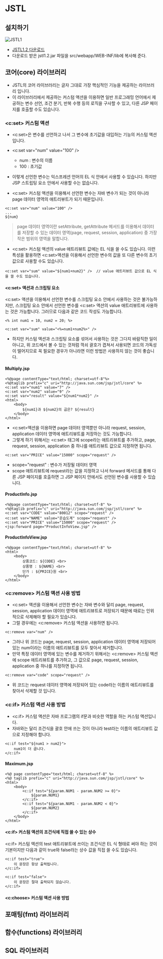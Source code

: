 # JSTL

## 설치하기

![JSTL1](https://raw.githubusercontent.com/yonggyo1125/curriculum300H/main/5.JSP2%20%26%20JSP%20%ED%94%84%EB%A1%9C%EC%A0%9D%ED%8A%B8(60%EC%8B%9C%EA%B0%84)/2%EC%9D%BC%EC%B0%A8(3h)%20-%20JSTL/images/JSTL1.png)

- [JSTL1.2 다운로드](https://mvnrepository.com/artifact/javax.servlet/jstl/1.2)
- 다운로드 받은 jstl1.2.jar 파일을 src/webapp/WEB-INF/lib에 복사해 준다.

## 코어(core) 라이브러리
- JSTL의 코어 라이브러리는 글자 그대로 가장 핵심적인 기능을 제공하는 라이브러리 입니다.
- 이 라이브러리에서 제공하는 커스텀 액션을 이용하면 일반 프로그래밍 언어에서 제공하는 변수 선언, 조건 분기, 반복 수행 등의 로직을 구사할 수 있고, 다른 JSP 페이지를 호출할 수도 있습니다.

### <c:set> 커스텀 액션
- \<c:set\>은 변수를 선언하고 나서 그 변수에 초기값을 대입하는 기능의 커스텀 액션입니다.
- \<c:set var="num" value="100" /\>
	- num : 변수의 이름
	- 100 : 초기값

- 이렇게 선언한 변수는 익스프레션 언어의 EL 식 안에서 사용할 수 있습니다. 하지만 JSP 스트립팅 요소 안에서 사용할 수는 없습니다.
- \<c:set\> 커스텀 액션을 이용해서 선언한 변수는 자바 변수가 되는 것이 아니라 page 데이터 영역의 애트리뷰트가 되기 때문입니다.

```
<c:set var="num" value="100" />
...
${num}
```
>page 데이터 영역이란 setAttribute, getAttribute 메서드를 이용해서 데이터를 저장할 수 있는 데이터 영역(page, request, session, application) 중 가장 작은 범위의 영역을 말합니다.
- \<c:set\> 커스텀 액션의 value 애트리뷰트 값에는 EL 식을 쓸 수도 있습니다. 이런 특성을 활용하면 \<c:set\>액션을 이용해서 선언한 변수의 값을 또 다른 변수의 초기값으로 사용할 수도 있습니다.

```
<c:set var="sum" value="${num1+num2}" />  // value 애트리뷰트 값으로 EL 식을 쓸 수도 있습니다.
```

#### <c:set> 액션과 스크립팅 요소
\<c:set\> 액션을 이용해서 선언한 변수를 스크립팅 요소 안에서 사용하는 것은 불가능하지만, 스크립팅 요소 안에서 선언한 변수를 \<c:set\> 액션의 value 애트리뷰트에 사용하는 것은 가능합니다. 그러므로 다음과 같은 코드 작성도 가능합니다.

```
<% int num1 = 10, num2 = 20; %>

<c:set var="sum" value="<%=num1+num2%>" />
 ```
- 하지만 커스텀 액션과 스크립팅 요소를 섞어서 사용하는 것은 그다지 바람직한 일이 아니고, 위 코드에서 볼 수 있는 것처럼 꺽쇠 괄호가 겹쳐서 사용되면 코드의 가독성이 떨어지므로 꼭 필요한 경우가 아니라면 이런 방법은 사용하지 않는 것이 좋습니다.

#### Multiply.jsp
```
<%@page contentType="text/html; charset=utf-8"%>
<%@taglib prefix="c" uri="http://java.sun.com/jsp/jstl/core" %>
<c:set var="num1" value="7" />
<c:set var="num2" value="9" />
<c:set var="result" value="${num1*num2}" />
<html>
	<body>
		${num1}과 ${num2}의 곱은? ${result}
	</body>
</html>
```

- \<c:set\>액션을 이용하면 page 데이터 영역뿐만 아니라 request, session, application 데이터 영역에 애트리뷰트를 저장하는 것도 가능합니다.
- 그렇게 하기 위해서는 \<c:set\> 태그에 scope라는 애트리뷰트를 추가하고, page, request, session, application 중 하나를 애트리뷰트 값으로 지정하면 됩니다.

```
<c:set var="PRICE" value="15000" scope="request" />
```
- scope="request" : 변수가 저장될 데이터 영역 
- scope 애트리뷰트에 request라는 값을 지정하고 나서 forward 메서드를 통해 다른 JSP 페이지를 호출하면 그 JSP 페이지 안에서도 선언된 변수를 사용할 수 있습니다.

#### ProductInfo.jsp
```
<%@page contentType="text/html; charset=utf-8" %>
<%@taglib prefix="c" uri="http://java.sun.com/jsp/jstl/core" %>
<c:set var="CODE" value="80012" scope="request" />
<c:set var="NAME" value="온습도계" scope="request" />
<c:set var="PRICE" value="15000" scope="request" />
<jsp:forward page="ProductInfoView.jsp" />
```

#### ProductInfoView.jsp
```
<%@page contentType="text/html; charset=utf-8" %>
<html>
	<body>
		상품코드: ${CODE} <br>
		상품명 : ${NAME} <br>
		단가 : ${PRICE}원 <br>
	</body>
</html>	
```

### <c:remove> 커스텀 액션 사용 방법
- \<c:set\> 액션을 이용해서 선언한 변수는 자바 변수와 달리 page, request, session, application 데이터 영역에 애트리뷰트로 저장되기 때문에 때로는 인위적으로 삭제해야 할 필요가 있습니다.
- 그럴 경우에는 \<c:remove\> 커스텀 액션을 사용하면 됩니다.
	
```
<c:remove var="num" />
```

- 그러나 위 코드는 page, request, session, application 데이터 영역에 저장되어 있는 num이라는 이름의 애트리뷰트를 모두 찾아서 제거합니다. 
- 만약 특정 데이터 영역에 있는 변수를 제거하기 위해서는 \<c:remove\> 커스텀 액션에 scope 애트리뷰트를 추가하고, 그 값으로 page, request, session, application 중 하나를 지정하면 됩니다.

```
<c:remove var="code" scope="request" />
```
- 위 코드는 request 데이터 영역에 저장되어 있는 code라는 이름의 애트리뷰트를 찾아서 삭제할 것 입니다.

### <c:if> 커스텀 액션 사용 방법
- \<c:if\> 커스텀 액션은 자바 프로그램의 if문과 비슷한 역할을 하는 커스텀 액션입니다.
- 자바와는 달리 조건식을 괄호 안에 쓰는 것이 아니라 test라는 이름의 애트리뷰트 값으로 지정해야 합니다.

```
<c:if test="${num1 > num2}">
	num1이 더 큽니다.
</c:if>
```

#### Maximum.jsp
```
<%@ page contentType="text/html; charset=utf-8" %>
<%@ taglib prefix="c" uri="http://java.sun.com/jsp/jstl/core" %>
<html>
	<body>
		<c:if test="${param.NUM1 - param.NUM2 >= 0}">
			${param.NUM1}
		</c:if>
		<c:if test="${param.NUM1 - param.NUM2 < 0}">
			${param.NUM2}
		</c:if>
	</body>
</html>
```

#### <c:if> 커스텀 액션의 조건식에 직접 쓸 수 있는 상수
\<c:if\> 커스텀 액션의 test 애트리뷰트에 쓰이는 조건식은 EL 식 형태로 써야 하는 것이 기본이지만 다음과 같이 true와 false라는 상수 값을 직접 쓸 수도 있습니다.

```
<c:if test="true">
	이 문장은 항상 출력됩니다.
</c:if>
```

```
<c:if test="false">
	이 문장은 절대 출력되지 않습니다.
</c:if>
```

#### <c:choose> 커스텀 액션 사용 방법


## 포매팅(fmt) 라이브러리

## 함수(functions) 라이브러리

## SQL 라이브러리